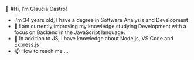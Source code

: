  👋 #Hi, I’m Glaucia Castro! 
- I'm 34 years old, I have a degree in Software Analysis and Development
- 🌱 I am currently improving my knowledge studying Development with a focus on Backend in the JavaScript language.
- 💞️ In addition to JS, I have knowledge about Node.js, VS Code and Express.js
- 📫 How to reach me ...


<!---
Glaucia-S-Castro/Glaucia-S-Castro is a ✨ special ✨ repository because its `README.md` (this file) appears on your GitHub profile.
You can click the Preview link to take a look at your changes.
--->
